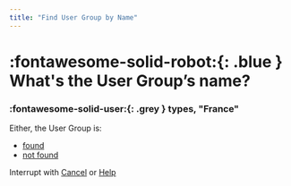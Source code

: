 ```yaml
---
title: "Find User Group by Name"
---
```


# :fontawesome-solid-robot:{: .blue } What's the User Group’s name?

### :fontawesome-solid-user:{: .grey } types, "France"

Either, the User Group is:

- [found](../user-group-found/)
- [not found](../user-group-not-found/)

Interrupt with [Cancel](../cancel/) or [Help](../help/)
